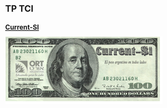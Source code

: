 # TP TCI

## [Current-SI](https://emilianosalcedo.github.io/tci-tp/)

[![logo](img/current-si.png)](https://current-si.herokuapp.com/)
